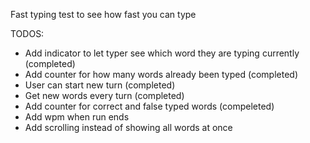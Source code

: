 Fast typing test to see how fast you can type

TODOS:

- Add indicator to let typer see which word they are typing currently (completed)
- Add counter for how many words already been typed (completed)
- User can start new turn (completed)
- Get new words every turn (completed)
- Add counter for correct and false typed words (compeleted)
- Add wpm when run ends
- Add scrolling instead of showing all words at once
